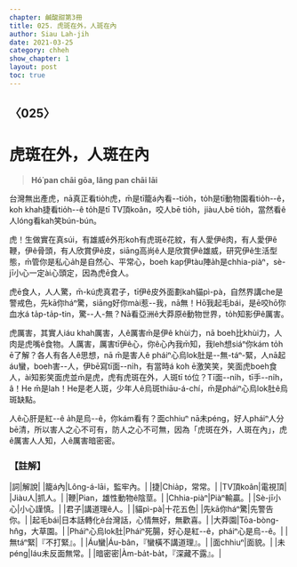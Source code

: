 ```yaml
---
chapter: 鹹酸甜第3冊
title: 025. 虎斑在外，人斑在內
author: Siau Lah-jih
date: 2021-03-25
category: chheh
show_chapter: 1
layout: post
toc: true
---
```


## 〈025〉
# 虎斑在外，人斑在內
> **Hó͘ pan chāi gōa, lâng pan chāi lāi**
 
台灣無出產虎，nā真正看tio̍h虎，m̄是tī籠á內看--tio̍h，to̍h是tī動物園看tio̍h--ê，koh khah捷看tio̍h--ê to̍h是tī TV頂koân，咬人bē tio̍h，jiàu人bē tio̍h，當然看ê人lóng看kah笑bún-bún。

虎！生做實在真súi，有雄威ê外形koh有虎斑ê花紋，有人愛伊ê肉，有人愛伊ê鞭，伊ê骨頭，有人欣賞伊ê皮，siāng高尚ê人是欣賞伊ê雄威，研究伊ê生活型態，m̄管你是私心a̍h是自然心、平常心，boeh kap伊tàu陣a̍h是chhia-piàⁿ，sè-jī小心一定ài心頭定，因為虎ē食人。

虎ē食人，人人驚，m̄-kú虎真君子，tī伊ê皮外面劃kah貓pì-pà，自然界講che是警戒色，先kā你háⁿ驚，siāng好你mài惹--我，nā無！Hō͘我起毛bái，是ē咬hō͘你血水á ta̍p-ta̍p-tin，驚--人-無？Nā看亞洲ê大莽原ê動物世界，to̍h知影伊ê厲害。

虎厲害，其實人iáu khah厲害，人ê厲害m̄是伊ê khùi力，nā boeh比khùi力，人肉是虎嘴ê食物。人厲害，厲害tī伊ê心，你ê心內我m̄知，我leh想siáⁿ你kám to̍h ē了解？各人有各人ê思想，nā m̄是害人ê pháiⁿ心烏lok肚是--無-táⁿ-緊，人nā起áu蠻，boeh害--人，伊bē寫tī面--ni̍h，有當時á koh ē激笑笑，笑面虎boeh食人，ài知影笑面虎並m̄是虎，虎有虎斑在外，人斑tī tó位？Tī面--ni̍h，tī手--ni̍h，â！He m̄是lah！He是老人斑，少年人ê烏斑thiāu-á-chí，m̄是pháiⁿ心烏lok肚ê烏斑缺點。

人ê心肝是紅--ê a̍h是烏--ê，你kám看有？面chhiuⁿ nā未péng，好人pháiⁿ人分bē清，所以害人之心不可有，防人之心不可無，因為「虎斑在外，人斑在內」，虎ê厲害人人知，人ê厲害暗密密。

 
### 【註解】

|詞|解說|
|籠á內|Lông-á-lāi，監牢內。|
|捷|Chia̍p，常常。|
|TV頂koân|電視頂|
|Jiàu人|抓人。|
|鞭|Pian，雄性動物ê陰莖。|
|Chhia-piàⁿ|Piàⁿ輸贏。|
|Sè-jī小心|小心謹慎。|
|君子|講道理ê人。|
|貓pì-pà|十花五色|
|先kā你háⁿ驚|先警告你。|
|起毛bái|日本話轉化ê台灣話，心情無好，無歡喜。|
|大莽園|Tōa-bòng-hn̂g，大草園。|
|Pháiⁿ心烏lok肚|Pháiⁿ死腸，好心是紅--ê，pháiⁿ心是烏--ê。|
|無táⁿ緊|『不打緊』。|
|Áu蠻|Áu-bân，『蠻橫不講道理』。|
|面chhiuⁿ|面貌。|
|未péng|Iáu未反面無常。|
|暗密密|Àm-ba̍t-ba̍t，『深藏不露』。|
